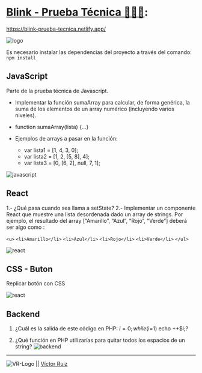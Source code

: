 # [Blink - Prueba Técnica 👨🏻‍💻](https://blink-prueba-tecnica.netlify.app/):
https://blink-prueba-tecnica.netlify.app/

![logo](https://res.cloudinary.com/dhd9jgrw3/image/upload/v1641548255/blink/logo_mzcvy1.png)


Es necesario instalar las dependencias del proyecto a través del comando:
`npm install`

## JavaScript
Parte de la prueba técnica de Javascript.

- Implementar la función sumaArray para calcular, de forma genérica, la suma de los elementos
de un array numérico (incluyendo varios niveles).

- function sumaArray(lista) {…}

- Ejemplos de arrays a pasar en la función:
    - var lista1 = [1, 4, 3, 0];
    - var lista2 = [1, 2, [5, 8], 4];
    - var lista3 = [0, [6, 2], null, 7, 1];

![javascript](https://res.cloudinary.com/dhd9jgrw3/image/upload/v1641547611/blink/javascript_u0mbwr.png)

## React
1.- ¿Qué pasa cuando sea llama a setState?
2.- Implementar un componente React que muestre una lista desordenada dado un array de
strings. Por ejemplo, el resultado del array [“Amarillo”, “Azul”, “Rojo”, “Verde”] deberá ser algo
como :

`<u>`
    `<li>Amarillo</li>`
    `<li>Azul</li>`
    `<li>Rojo</li>`
    `<li>Verde</li>`
`</ul>`

![react](https://res.cloudinary.com/dhd9jgrw3/image/upload/v1641547609/blink/react_ra5skl.png)


## CSS - Buton
Replicar botón con CSS

![react](https://res.cloudinary.com/dhd9jgrw3/image/upload/v1641547610/blink/css_mswaqq.png)

## Backend
1. ¿Cuál es la salida de este código en PHP: $i=0;while ($i=1) echo ++$i;?

2. ¿Qué función en PHP utilizarías para quitar todos los espacios de un string?
![backend](https://res.cloudinary.com/dhd9jgrw3/image/upload/v1641547611/blink/backend_fupdgh.png)

---

![VR-Logo](https://res.cloudinary.com/dhd9jgrw3/image/upload/v1610528741/Logos%20VR/logo-vr_cmhmpa.jpg) || [Víctor Ruiz](https://www.linkedin.com/in/victormmorales/)